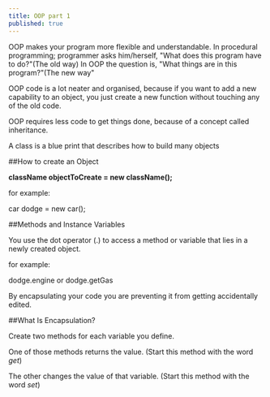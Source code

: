 ```yaml
---
title: OOP part 1
published: true
---
```


OOP makes your program more flexible and understandable.
In procedural programming; programmer asks him/herself, "What does this program have to do?"(The old way)
In OOP the question is, "What things are in this program?"(The new way"

OOP code is a lot neater and organised, because if you want to add a new capability to an object, you just create a new function without touching any of the old code.

OOP requires less code to get things done, because of a concept called inheritance.

A class is a blue print that describes how to build many objects

##How to create an Object

**className objectToCreate = new className();**

for example:

car dodge = new car();

##Methods and Instance Variables

You use the dot operator (.) to access a method or variable that lies in a newly created object.

for example:

dodge.engine  or  dodge.getGas

By encapsulating your code you are preventing it from getting accidentally edited.

##What Is Encapsulation?

Create two methods for each variable you define.

One of those methods returns the value. (Start this method with the word *get*)

The other changes the value of that variable. (Start this method with the word *set*)
